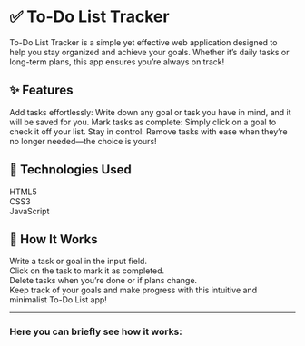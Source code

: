 # ✅ To-Do List Tracker

To-Do List Tracker is a simple yet effective web application designed to help you stay organized and achieve your goals. Whether it’s daily tasks or long-term plans, this app ensures you’re always on track!

## ✨ Features
Add tasks effortlessly: Write down any goal or task you have in mind, and it will be saved for you.
Mark tasks as complete: Simply click on a goal to check it off your list.
Stay in control: Remove tasks with ease when they’re no longer needed—the choice is yours!

## 🚀 Technologies Used
HTML5<br>
CSS3<br>
JavaScript

## 🌟 How It Works
Write a task or goal in the input field.<br>
Click on the task to mark it as completed.<br>
Delete tasks when you’re done or if plans change.<br>
Keep track of your goals and make progress with this intuitive and minimalist To-Do List app! <hr>

### Here you can briefly see how it works: <br>
